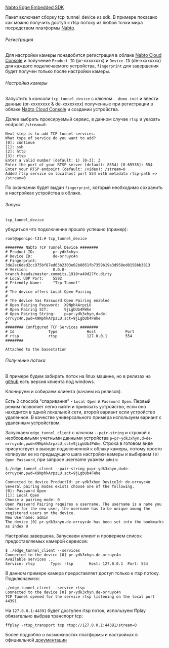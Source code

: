 [Nabto Edge Embedded SDK](https://github.com/nabto/nabto-embedded-sdk)

Пакет включает сборку tcp_tunnel_device из sdk. В примере показано как можно получить доступ к rtsp потоку из любой точки мира посредством платформы [Nabto](https://www.nabto.com/).


###### Регистрация

Для настройки камеры понадобится регистрация в облаке [Nabto Cloud Console](https://console.cloud.nabto.com) и получение `Product-ID` (pr-xxxxxxxx) и `Deviсe-ID` (de-xxxxxxxx) 
для каждого подключаемого устройства, `fingerprint` для завершения будет получен только после настройки камеры.

###### Настройка камеры

Запустить в консоли `tcp_tunnel_device` с ключом `--demo-init` и ввести данные (pr-xxxxxxxx & de-xxxxxxxx) полученные при регистрации в облаке [Nabto Cloud Console](https://console.cloud.nabto.com) и создании устройства.

Далее выбрать проксируемый сервис, в данном случае `rtsp` и указать endpoint `/stream=0`:

```
Next step is to add TCP tunnel services.
What type of service do you want to add?
[0]: continue
[1]: ssh
[2]: http
[3]: rtsp
Enter a valid number (default: 1) [0-3]: 3
Enter the port of your RTSP server (default: 8554) [0-65535]: 554
Enter your RTSP endpoint (default: /video): /stream=0
Added rtsp service on localhost port 554 with metadata rtsp-path => /stream=0
```

По окончании будет выдан `fingerprint`, который необходимо сохранить в настройках устройства в облаке.

###### Запуск
```
tcp_tunnel_device
```
убедиться что подключение прошло успешно (пример):

```
root@openipc-t31:# tcp_tunnel_device 

######## Nabto TCP Tunnel Device ########
# Product ID:        pr-ydk3xhyn
# Device ID:         de-orruyc4n
# Fingerprint:       3de2ec6ded2cc975bf87ed63b2303e02b8051fb7359b19a3d950ed0158bb3813
# Version:           0.0.0-branch.heads/master.commits.1910+a49d27fc.dirty
# Local UDP Port:    5592
# Friendly Name:     "Tcp Tunnel"
# 
# The device offers Local Open Pairing
# 
# The device has Password Open Pairing enabled
# Open Pairing Password:  X9NphkArpzLU
# Open Pairing SCT:       9jLgbUb4FWhe
# Open Pairing String:    p=pr-ydk3xhyn,d=de-orruyc4n,pwd=X9NphkArpzLU,sct=9jLgbUb4FWhe
# 
######## Configured TCP Services ########
# Id               Type             Host             Port
# rtsp             rtsp             127.0.0.1        554
########

Attached to the basestation
```

###### Получение потока

В примере будем забирать поток на linux машине, но в релизах на [github](https://github.com/nabto/nabto-client-edge-tunnel) есть версия клиента под windows.

Клонируем и собираем клиента (качаем из релизов).

Есть 2 способа "спаривания" - `Local Open` и `Password Open`. Первый режим позволяет легко найти и привязать устройство, если оно находится в одной локальной сети, второй вариант если устройство удаленное. 
В качестве универсального примера используем вариант с удаленным устройством.

Запускаем `edge_tunnel_client` с ключом `--pair-string` и строкой с необходимыми учетными данными устройства `p=pr-ydk3xhyn,d=de-orruyc4n,pwd=X9NphkArpzLU,sct=9jLgbUb4FWhe`. 
Строка в готовом виде присутствует в выводе подключенной к облаку камеры, потому просто копируем ее из предыдущего шага настройки камеры и выбираем `(0) Open Password`, при запросе username укажем `admin`:

```
$./edge_tunnel_client --pair-string p=pr-ydk3xhyn,d=de-orruyc4n,pwd=X9NphkArpzLU,sct=9jLgbUb4FWhe

Connected to device ProductId: pr-ydk3xhyn DeviceId: de-orruyc4n
Several pairing modes exists choose one of the following.
[0]: Password Open
[1]: Local Open
Choose a pairing mode: 0
Open Password Pairing requires a username. The username is a name you choose for the new user, the username has to be unique among the registered users on the device.
New Username: admin
The device [0] pr-ydk3xhyn.de-orruyc4n has been set into the bookmarks as index 0

```
Настройка завершена. Запускаем клиент и проверяем список предоставляемых камерой сервисов:

```
$ ./edge_tunnel_client --services
Connected to the device [0] pr-ydk3xhyn.de-orruyc4n
Available services ...
Service: rtsp       Type: rtsp       Host: 127.0.0.1  Port: 554
```

В данном примере камера предоставляет доступ только к rtsp потоку. Подключаемся:

```
./edge_tunnel_client --service rtsp
Connected to the device [0] pr-ydk3xhyn.de-orruyc4n
TCP Tunnel opened for the service rtsp listening on the local port 44391
```

На `127.0.0.1:44391` будет доступен rtsp поток, используем ffplay обязательно выбрав транспорт tcp:

```
ffplay -rtsp_transport tcp rtsp://127.0.0.1:44391/stream=0
```

Более подробно о возможностях платформы и настройках в официальной [документации](https://docs.nabto.com/developer/guides.html)

